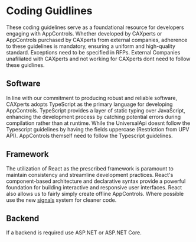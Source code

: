 # Coding Guidlines
These coding guidelines serve as a foundational resource for developers engaging with AppControls. Whether developed by CAXperts or AppControls purchased by CAXperts from external companies, adherence to these guidelines is mandatory, ensuring a uniform and high-quality standard. Exceptions need to be specified in RFPs. External Companies unafiliated with CAXperts and not working for CAXperts dont need to follow these guidlines. 

## Software
In line with our commitment to producing robust and reliable software, CAXperts adopts TypeScript as the primary language for developing AppControls. TypeScript provides a layer of static typing over JavaScript, enhancing the development process by catching potential errors during compilation rather than at runtime.
While the UniversalApi doesnt follow the Typescript guidelines by having the fields uppercase (Restriction from UPV API). AppControls themself need to follow the Typescript guidelines.

## Framework
The utilization of React as the prescribed framework is paramount to maintain consistency and streamline development practices. React's component-based architecture and declarative syntax provide a powerful foundation for building interactive and responsive user interfaces.
React also allows us to fairly simply create offline AppControls. Where possible use the new [signals](https://preactjs.com/guide/v10/signals/) system for cleaner code.

## Backend
If a backend is required use ASP.NET or ASP.NET Core.